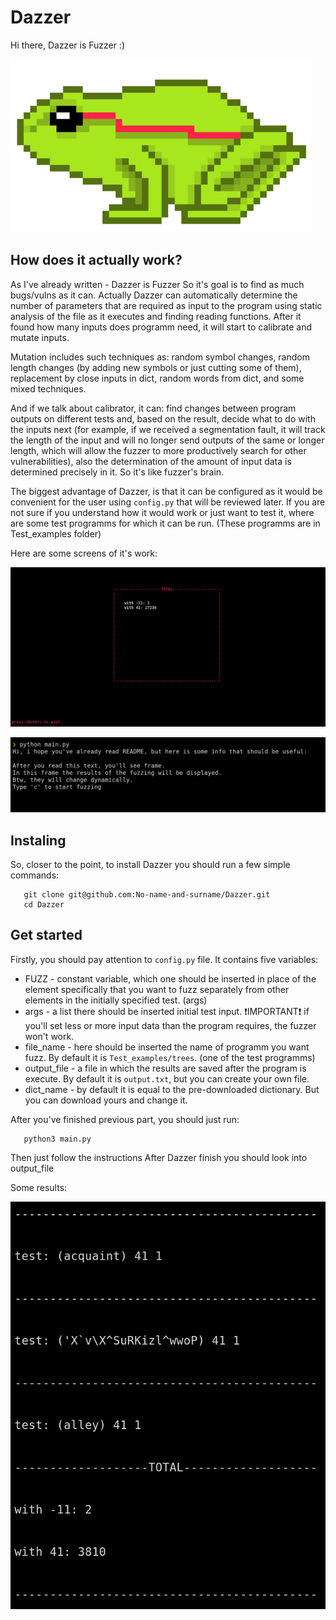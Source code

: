 # Dazzer

Hi there, Dazzer is Fuzzer :) 

![Image alt](https://github.com/No-name-and-surname/imagere/raw/main/pix.png)

## How does it actually work?

As I've already written -  Dazzer is Fuzzer
So it's goal is to find as much bugs/vulns as it can.
Actually Dazzer can automatically determine the number of parameters that are required as input to the program using static analysis of the file as it executes and finding reading functions.
After it found how many inputs does programm need, it will start to calibrate and mutate inputs. 

Mutation includes such techniques as: random symbol changes, random length changes (by adding new symbols or just cutting some of them), 
replacement by close inputs in dict, random words from dict, and some mixed techniques.

And if we talk about calibrator, it can: find changes between program outputs on different tests and, based on the result, decide what to do with the inputs next (for example, if we received a segmentation fault, it will track the length of the input and will no longer send outputs of the same or longer length, which will allow the fuzzer to more productively search for other vulnerabilities),
also the determination of the amount of input data is determined precisely in it. So it's like fuzzer's brain.

The biggest advantage of Dazzer, is that it can be configured as it would be convenient for the user using `config.py` that will be reviewed later. 
If you are not sure if you understand how it would work or just want to test it, where are some test programms for which it can be run. (These programms are in Test_examples folder)

Here are some screens of it's work:

![Image alt](https://github.com/No-name-and-surname/imagere/raw/main/Screenshot%20from%202024-07-30%2014-47-07.png)

![Image alt](https://github.com/No-name-and-surname/imagere/raw/main/Screenshot%20from%202024-07-30%2014-45-17.png)


## Instaling

So, closer to the point, to install Dazzer you should run a few simple commands:

```
   git clone git@github.com:No-name-and-surname/Dazzer.git
   cd Dazzer
```

## Get started

Firstly, you should pay attention to  `config.py`  file.
It contains five variables: 
   * FUZZ - constant variable, which one should be inserted in place of the element specifically that you want to fuzz separately from other elements in the initially specified test. (args) 
   * args - a list there should be inserted initial test input. ❗IMPORTANT❗ if you'll set less or more input data than the program requires, the fuzzer won't work.
   * file_name - here should be inserted the name of programm you want fuzz. By default it is  `Test_examples/trees`. (one of the test programms)
   * output_file - a file in which the results are saved after the program is execute. By default it is  `output.txt`, but you can create your own file.
   * dict_name - by default it is equal to the pre-downloaded dictionary. But you can download yours and change it.
   
After you've finished previous part, you should just run:

```
   python3 main.py
```
Then just follow the instructions
After Dazzer finish you should look into output_file

Some results:

![Image alt](https://github.com/No-name-and-surname/imagere/raw/main/Screenshot%20from%202024-07-30%2014-53-03.png)

## 

